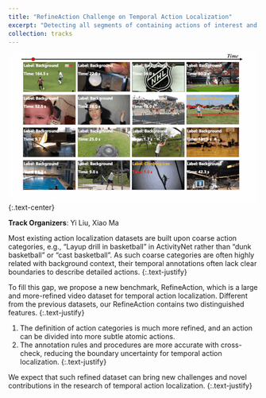 ```yaml
---
title: "RefineAction Challenge on Temporal Action Localization"
excerpt: "Detecting all segments of containing actions of interest and recognizing their categories from a long video sequence. <br/><img src='/images/refinedaction.gif'>"
collection: tracks
---
```


<img src='/images/refinedaction.gif'>
{:.text-center}

**Track Organizers**: Yi Liu, Xiao Ma 

Most existing action localization datasets are built upon coarse action categories, e.g., “Layup drill in basketball” in ActivityNet rather than “dunk basketball” or “cast basketball”. As such coarse categories are often highly related with background context, their temporal annotations often lack clear boundaries to describe detailed actions. 
{:.text-justify}

To fill this gap, we propose a new benchmark, RefineAction, which is a large and more-refined video dataset for temporal action localization. Different from the previous datasets, our RefineAction contains two distinguished features.
{:.text-justify}
1. The definition of action categories is much more refined, and an action can be divided into more subtle atomic actions.
2. The annotation rules and procedures are more accurate with cross-check, reducing the boundary uncertainty for temporal action localization. 
{:.text-justify}

We expect that such refined dataset can bring new challenges and novel contributions in the research of temporal action localization. 
{:.text-justify}